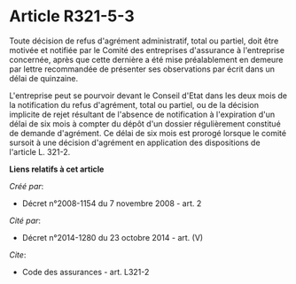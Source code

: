 # Article R321-5-3

Toute décision de refus d'agrément administratif, total ou partiel, doit être motivée et notifiée par le Comité des
entreprises d'assurance à l'entreprise concernée, après que cette dernière a été mise préalablement en demeure par lettre
recommandée de présenter ses observations par écrit dans un délai de quinzaine.

L'entreprise peut se pourvoir devant le Conseil d'Etat dans les deux mois de la notification du refus d'agrément, total ou
partiel, ou de la décision implicite de rejet résultant de l'absence de notification à l'expiration d'un délai de six mois à
compter du dépôt d'un dossier régulièrement constitué de demande d'agrément. Ce délai de six mois est prorogé lorsque le
comité sursoit à une décision d'agrément en application des dispositions de l'article L. 321-2.

**Liens relatifs à cet article**

_Créé par_:

  - Décret n°2008-1154 du 7 novembre 2008 - art. 2

_Cité par_:

  - Décret n°2014-1280 du 23 octobre 2014 - art. (V)

_Cite_:

  - Code des assurances - art. L321-2
